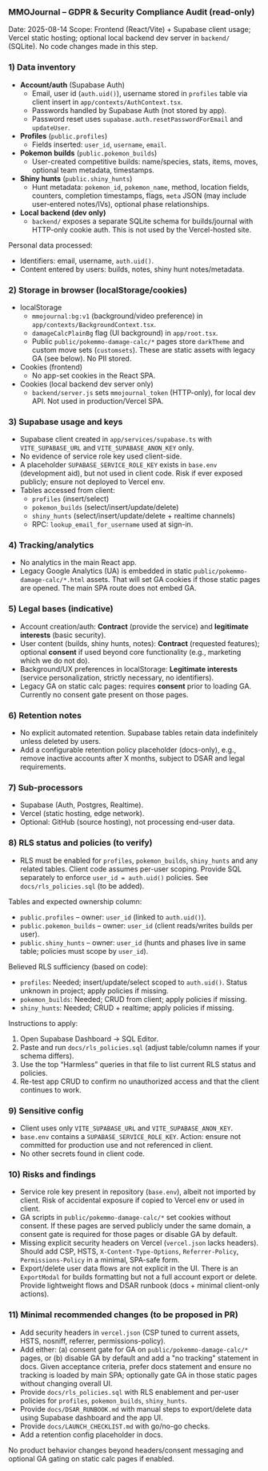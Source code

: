 ### MMOJournal – GDPR & Security Compliance Audit (read-only)

Date: 2025-08-14
Scope: Frontend (React/Vite) + Supabase client usage; Vercel static hosting; optional local backend dev server in `backend/` (SQLite). No code changes made in this step.

### 1) Data inventory

- **Account/auth** (Supabase Auth)
  - Email, user id (`auth.uid()`), username stored in `profiles` table via client insert in `app/contexts/AuthContext.tsx`.
  - Passwords handled by Supabase Auth (not stored by app).
  - Password reset uses `supabase.auth.resetPasswordForEmail` and `updateUser`.
- **Profiles** (`public.profiles`)
  - Fields inserted: `user_id`, `username`, `email`.
- **Pokemon builds** (`public.pokemon_builds`)
  - User-created competitive builds: name/species, stats, items, moves, optional team metadata, timestamps.
- **Shiny hunts** (`public.shiny_hunts`)
  - Hunt metadata: `pokemon_id`, `pokemon_name`, method, location fields, counters, completion timestamps, flags, `meta` JSON (may include user-entered notes/IVs), optional phase relationships.
- **Local backend (dev only)**
  - `backend/` exposes a separate SQLite schema for builds/journal with HTTP-only cookie auth. This is not used by the Vercel-hosted site.

Personal data processed:
- Identifiers: email, username, `auth.uid()`.
- Content entered by users: builds, notes, shiny hunt notes/metadata.

### 2) Storage in browser (localStorage/cookies)

- localStorage
  - `mmojournal:bg:v1` (background/video preference) in `app/contexts/BackgroundContext.tsx`.
  - `damageCalcPlainBg` flag (UI background) in `app/root.tsx`.
  - Public `public/pokemmo-damage-calc/*` pages store `darkTheme` and custom move sets (`customsets`). These are static assets with legacy GA (see below). No PII stored.
- Cookies (frontend)
  - No app-set cookies in the React SPA.
- Cookies (local backend dev server only)
  - `backend/server.js` sets `mmojournal_token` (HTTP-only), for local dev API. Not used in production/Vercel SPA.

### 3) Supabase usage and keys

- Supabase client created in `app/services/supabase.ts` with `VITE_SUPABASE_URL` and `VITE_SUPABASE_ANON_KEY` only.
- No evidence of service role key used client-side.
- A placeholder `SUPABASE_SERVICE_ROLE_KEY` exists in `base.env` (development aid), but not used in client code. Risk if ever exposed publicly; ensure not deployed to Vercel env.
- Tables accessed from client:
  - `profiles` (insert/select)
  - `pokemon_builds` (select/insert/update/delete)
  - `shiny_hunts` (select/insert/update/delete + realtime channels)
  - RPC: `lookup_email_for_username` used at sign-in.

### 4) Tracking/analytics

- No analytics in the main React app.
- Legacy Google Analytics (UA) is embedded in static `public/pokemmo-damage-calc/*.html` assets. That will set GA cookies if those static pages are opened. The main SPA route does not embed GA.

### 5) Legal bases (indicative)

- Account creation/auth: **Contract** (provide the service) and **legitimate interests** (basic security).
- User content (builds, shiny hunts, notes): **Contract** (requested features); optional **consent** if used beyond core functionality (e.g., marketing which we do not do).
- Background/UX preferences in localStorage: **Legitimate interests** (service personalization, strictly necessary, no identifiers).
- Legacy GA on static calc pages: requires **consent** prior to loading GA. Currently no consent gate present on those pages.

### 6) Retention notes

- No explicit automated retention. Supabase tables retain data indefinitely unless deleted by users.
- Add a configurable retention policy placeholder (docs-only), e.g., remove inactive accounts after X months, subject to DSAR and legal requirements.

### 7) Sub-processors

- Supabase (Auth, Postgres, Realtime).
- Vercel (static hosting, edge network).
- Optional: GitHub (source hosting), not processing end-user data.

### 8) RLS status and policies (to verify)

- RLS must be enabled for `profiles`, `pokemon_builds`, `shiny_hunts` and any related tables. Client code assumes per-user scoping. Provide SQL separately to enforce `user_id = auth.uid()` policies. See `docs/rls_policies.sql` (to be added).

Tables and expected ownership column:
- `public.profiles` – owner: `user_id` (linked to `auth.uid()`).
- `public.pokemon_builds` – owner: `user_id` (client reads/writes builds per user).
- `public.shiny_hunts` – owner: `user_id` (hunts and phases live in same table; policies must scope by `user_id`).

Believed RLS sufficiency (based on code):
- `profiles`: Needed; insert/update/select scoped to `auth.uid()`. Status unknown in project; apply policies if missing.
- `pokemon_builds`: Needed; CRUD from client; apply policies if missing.
- `shiny_hunts`: Needed; CRUD + realtime; apply policies if missing.

Instructions to apply:
1) Open Supabase Dashboard → SQL Editor.
2) Paste and run `docs/rls_policies.sql` (adjust table/column names if your schema differs).
3) Use the top “Harmless” queries in that file to list current RLS status and policies.
4) Re-test app CRUD to confirm no unauthorized access and that the client continues to work.

### 9) Sensitive config

- Client uses only `VITE_SUPABASE_URL` and `VITE_SUPABASE_ANON_KEY`.
- `base.env` contains a `SUPABASE_SERVICE_ROLE_KEY`. Action: ensure not committed for production use and not referenced in client.
- No other secrets found in client code.

### 10) Risks and findings

- Service role key present in repository (`base.env`), albeit not imported by client. Risk of accidental exposure if copied to Vercel env or used in client.
- GA scripts in `public/pokemmo-damage-calc/*` set cookies without consent. If these pages are served publicly under the same domain, a consent gate is required for those pages or disable GA by default.
- Missing explicit security headers on Vercel (`vercel.json` lacks headers). Should add CSP, HSTS, `X-Content-Type-Options`, `Referrer-Policy`, `Permissions-Policy` in a minimal, SPA-safe form.
- Export/delete user data flows are not explicit in the UI. There is an `ExportModal` for builds formatting but not a full account export or delete. Provide lightweight flows and DSAR runbook (docs + minimal client-only actions).

### 11) Minimal recommended changes (to be proposed in PR)

- Add security headers in `vercel.json` (CSP tuned to current assets, HSTS, nosniff, referrer, permissions-policy).
- Add either: (a) consent gate for GA on `public/pokemmo-damage-calc/*` pages, or (b) disable GA by default and add a "no tracking" statement in docs. Given acceptance criteria, prefer docs statement and ensure no tracking is loaded by main SPA; optionally gate GA in those static pages without changing overall UI.
- Provide `docs/rls_policies.sql` with RLS enablement and per-user policies for `profiles`, `pokemon_builds`, `shiny_hunts`.
- Provide `docs/DSAR_RUNBOOK.md` with manual steps to export/delete data using Supabase dashboard and the app UI.
- Provide `docs/LAUNCH_CHECKLIST.md` with go/no-go checks.
- Add a retention config placeholder in docs.

No product behavior changes beyond headers/consent messaging and optional GA gating on static calc pages if enabled.


